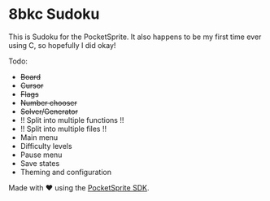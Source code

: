 8bkc Sudoku
===========

This is Sudoku for the PocketSprite. It also happens to be my first time ever using C, so hopefully I did okay!

Todo:
* ~~Board~~
* ~~Cursor~~
* ~~Flags~~
* ~~Number chooser~~
* ~~Solver/Generator~~
* !! Split into multiple functions !!
* !! Split into multiple files !!
* Main menu
* Difficulty levels
* Pause menu
* Save states
* Theming and configuration

Made with ♥ using the [PocketSprite SDK](https://github.com/PocketSprite/8bkc-sdk).
